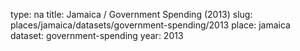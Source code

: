 type: na
title: Jamaica / Government Spending (2013)
slug: places/jamaica/datasets/government-spending/2013
place: jamaica
dataset: government-spending
year: 2013
